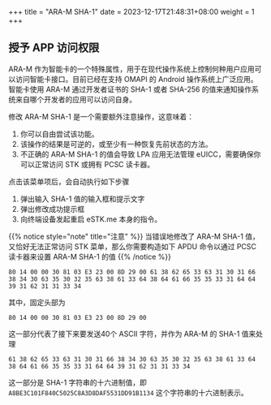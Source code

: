 +++
title = "ARA-M SHA-1"
date =  2023-12-17T21:48:31+08:00
weight = 1
+++

## 授予 APP 访问权限

ARA-M 作为智能卡的一个特殊属性，用于在现代操作系统上控制何种用户应用可以访问智能卡接口。目前已经在支持 OMAPI 的 Android 操作系统上广泛应用。  
智能卡使用 ARA-M 通过开发者证书的 SHA-1 或者 SHA-256 的值来通知操作系统来自哪个开发者的应用可以访问自身。  

修改 ARA-M SHA-1 是一个需要额外注意操作，这意味着：

1. 你可以自由尝试该功能。
2. 该操作的结果是可逆的，或至少有一种恢复先前状态的方法。
3. 不正确的 ARA-M SHA-1 的值会导致 LPA 应用无法管理 eUICC，需要确保你可以正常访问 STK 或拥有 PCSC 读卡器。

点击该菜单项后，会自动执行如下步骤

1. 弹出输入 SHA-1 值的输入框和提示文字
2. 弹出修改成功提示框
3. 向终端设备发起重启 eSTK.me 本身的指令。

{{% notice style="note" title="注意" %}}
当错误地修改了 ARA-M SHA-1 值，又恰好无法正常访问 STK 菜单，那么你需要构造如下 APDU 命令以通过 PCSC 读卡器来设置 ARA-M SHA-1 的值
{{% /notice %}}

```apdu
80 14 00 00 30 81 03 E3 23 00 8D 29 00 61 38 62 65 33 63 31 30 31 66 38 34 30 63 35 30 32 35 63 38 61 33 64 38 64 61 66 35 35 33 31 64 64 39 31 62 31 31 33 34
```

其中，固定头部为

```apdu
80 14 00 00 30 81 03 E3 23 00 8D 29 00
```

这一部分代表了接下来要发送40个 ASCII 字符，并作为 ARA-M 的 SHA-1 值来处理

```apdu
61 38 62 65 33 63 31 30 31 66 38 34 30 63 35 30 32 35 63 38 61 33 64 38 64 61 66 35 35 33 31 64 64 39 31 62 31 31 33 34
```

这一部分是 SHA-1 字符串的十六进制值，即 `A8BE3C101F840C5025C8A3D8DAF5531DD91B1134` 这个字符串的十六进制表示。
